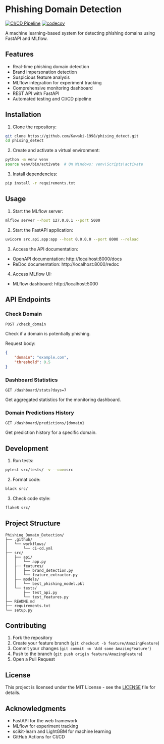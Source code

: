 # Phishing Domain Detection

[![CI/CD Pipeline](https://github.com/Kawaki-1998/phising_detect/actions/workflows/ci-cd.yml/badge.svg)](https://github.com/Kawaki-1998/phising_detect/actions/workflows/ci-cd.yml)
[![codecov](https://codecov.io/gh/Kawaki-1998/phising_detect/branch/main/graph/badge.svg)](https://codecov.io/gh/Kawaki-1998/phising_detect)

A machine learning-based system for detecting phishing domains using FastAPI and MLflow.

## Features

- Real-time phishing domain detection
- Brand impersonation detection
- Suspicious feature analysis
- MLflow integration for experiment tracking
- Comprehensive monitoring dashboard
- REST API with FastAPI
- Automated testing and CI/CD pipeline

## Installation

1. Clone the repository:
```bash
git clone https://github.com/Kawaki-1998/phising_detect.git
cd phising_detect
```

2. Create and activate a virtual environment:
```bash
python -m venv venv
source venv/bin/activate  # On Windows: venv\Scripts\activate
```

3. Install dependencies:
```bash
pip install -r requirements.txt
```

## Usage

1. Start the MLflow server:
```bash
mlflow server --host 127.0.0.1 --port 5000
```

2. Start the FastAPI application:
```bash
uvicorn src.api.app:app --host 0.0.0.0 --port 8000 --reload
```

3. Access the API documentation:
- OpenAPI documentation: http://localhost:8000/docs
- ReDoc documentation: http://localhost:8000/redoc

4. Access MLflow UI:
- MLflow dashboard: http://localhost:5000

## API Endpoints

### Check Domain
```http
POST /check_domain
```
Check if a domain is potentially phishing.

Request body:
```json
{
    "domain": "example.com",
    "threshold": 0.5
}
```

### Dashboard Statistics
```http
GET /dashboard/stats?days=7
```
Get aggregated statistics for the monitoring dashboard.

### Domain Predictions History
```http
GET /dashboard/predictions/{domain}
```
Get prediction history for a specific domain.

## Development

1. Run tests:
```bash
pytest src/tests/ -v --cov=src
```

2. Format code:
```bash
black src/
```

3. Check code style:
```bash
flake8 src/
```

## Project Structure

```
Phishing_Domain_Detection/
├── .github/
│   └── workflows/
│       └── ci-cd.yml
├── src/
│   ├── api/
│   │   └── app.py
│   ├── features/
│   │   ├── brand_detection.py
│   │   └── feature_extractor.py
│   ├── models/
│   │   └── best_phishing_model.pkl
│   └── tests/
│       ├── test_api.py
│       └── test_features.py
├── README.md
├── requirements.txt
└── setup.py
```

## Contributing

1. Fork the repository
2. Create your feature branch (`git checkout -b feature/AmazingFeature`)
3. Commit your changes (`git commit -m 'Add some AmazingFeature'`)
4. Push to the branch (`git push origin feature/AmazingFeature`)
5. Open a Pull Request

## License

This project is licensed under the MIT License - see the [LICENSE](LICENSE) file for details.

## Acknowledgments

- FastAPI for the web framework
- MLflow for experiment tracking
- scikit-learn and LightGBM for machine learning
- GitHub Actions for CI/CD 